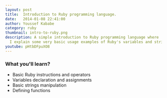 ```yaml
---
layout: post
title:  Introduction to Ruby programming language.
date:   2014-01-08 22:41:00
author: Youssef Kababe
category: ruby
thumbnail: intro-to-ruby.png
description: A simple introduction to Ruby programming language where 
  I explain some very basic usage examples of Ruby's variables and strings.
youtube: pHtbDFpuXO8
---
```


### What you'll learn?
* Basic Ruby instructions and operators
* Variables declaration and assignments
* Basic strings manipulation
* Defining functions
